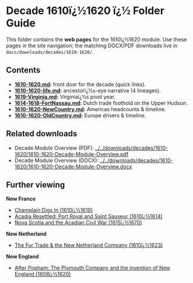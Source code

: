 ﻿# Decade 1610ï¿½1620 ï¿½ Folder Guide

This folder contains the **web pages** for the 1610ï¿½1620 module. Use these pages in the site navigation; the matching DOCX/PDF downloads live in `docs/downloads/decades/1610-1620/`.

## Contents

- **[1610-1620.md](./1610-1620.md):** front door for the decade (quick links).
- **[1610-1620-life.md](./1610-1620-life.md):** ancestorï¿½s-eye narrative (4 lineages).
- **[1619-Virginia.md](./1619-Virginia.md):** Virginiaï¿½s pivot year.
- **[1614-1618-FortNassau.md](./1614-1618-FortNassau.md):** Dutch trade foothold on the Upper Hudson.
- **[1610-1620-NewCountry.md](./1610-1620-NewCountry.md):** Americas headcounts & timeline.
- **[1610-1620-OldCountry.md](./1610-1620-OldCountry.md):** Europe drivers & timeline.

## Related downloads
- Decade Module Overview (PDF): [../../downloads/decades/1610-1620/1610-1620-Decade-Module-Overview.pdf](../../downloads/decades/1610-1620/1610-1620-Decade-Module-Overview.pdf)
- Decade Module Overview (DOCX): [../../downloads/decades/1610-1620/1610-1620-Decade-Module-Overview.docx](../../downloads/decades/1610-1620/1610-1620-Decade-Module-Overview.docx)

## Further viewing
**New France**
- [Champlain Digs In (1610ï¿½1619)](https://www.youtube.com/watch?v=N5qUXncJQEw)
- [Acadia Resettled: Port Royal and Saint Sauveur (1610ï¿½1614)](https://www.youtube.com/watch?v=1i_vYWdmYZc)
- [Nova Scotia and the Acadian Civil War (1615ï¿½1670)](https://www.youtube.com/watch?v=62G4y03u9Wc)

**New Netherland**
- [The Fur Trade & the New Netherland Company (1610ï¿½1623)](https://www.youtube.com/watch?v=czeFItz476U)

**New England**
- [After Popham: The Plymouth Company and the invention of New England (1608ï¿½1620)](https://www.youtube.com/watch?v=A6xei_7wNuc)





